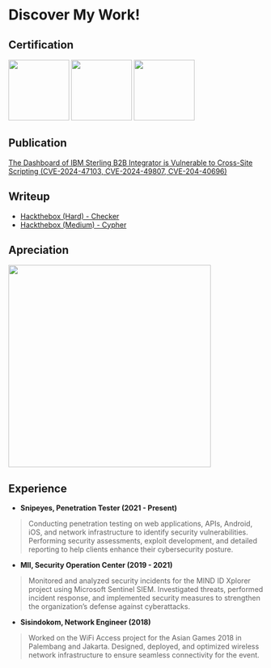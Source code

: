 # Discover My Work!
## Certification
<img src="https://github.com/user-attachments/assets/ba349c21-2207-43fc-8677-c8bd631f2846" height=120> <img src="https://github.com/user-attachments/assets/08c7dc04-f660-4697-b396-1d033df3dd5b" height=120> <img src="https://github.com/user-attachments/assets/27d1ea99-f282-403b-b146-2f96c56c5a53" height=120>

## Publication
[The Dashboard of IBM Sterling B2B Integrator is Vulnerable to Cross-Site Scripting (CVE-2024-47103, CVE-2024-49807, CVE-204-40696)](https://www.ibm.com/support/pages/node/7182011)

## Writeup
- [Hackthebox (Hard) - Checker](https://github.com/aldisat/hekdebok/blob/main/HTB%20Hard%20-%20Checker/Hackthebox%20-%20Checker.md)
- [Hackthebox (Medium) - Cypher](https://github.com/aldisat/hekdebok/blob/main/HTB%20Medium%20-%20Cypher/Hackthebox%20-%20Cypher.md)

## Apreciation
<img src="https://github.com/user-attachments/assets/27efdb69-34b8-49a1-b1f8-a5ccbc7a13d1" width=400>

## Experience
- **Snipeyes, Penetration Tester (2021 - Present)**
> Conducting penetration testing on web applications, APIs, Android, iOS, and network infrastructure to identify security vulnerabilities. Performing security assessments, exploit development, and detailed reporting to help clients enhance their cybersecurity posture.
- **MII, Security Operation Center (2019 - 2021)**
> Monitored and analyzed security incidents for the MIND ID Xplorer project using Microsoft Sentinel SIEM. Investigated threats, performed incident response, and implemented security measures to strengthen the organization’s defense against cyberattacks.
- **Sisindokom, Network Engineer (2018)**
> Worked on the WiFi Access project for the Asian Games 2018 in Palembang and Jakarta. Designed, deployed, and optimized wireless network infrastructure to ensure seamless connectivity for the event.


